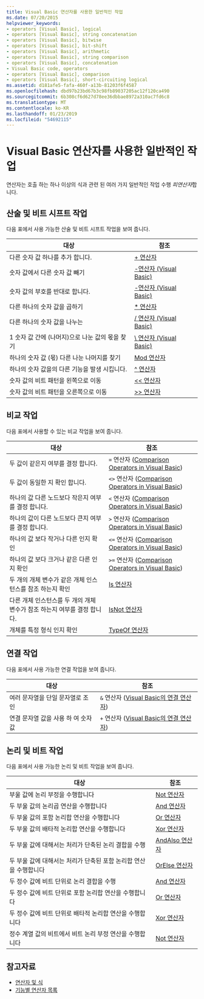 ```yaml
---
title: Visual Basic 연산자를 사용한 일반적인 작업
ms.date: 07/20/2015
helpviewer_keywords:
- operators [Visual Basic], logical
- operators [Visual Basic], string concatenation
- operators [Visual Basic], bitwise
- operators [Visual Basic], bit-shift
- operators [Visual Basic], arithmetic
- operators [Visual Basic], string comparison
- operators [Visual Basic], concatenation
- Visual Basic code, operators
- operators [Visual Basic], comparison
- operators [Visual Basic], short-circuiting logical
ms.assetid: d181afe5-fafa-460f-a13b-81203f6f4587
ms.openlocfilehash: dbd97b23bd67b3c98fb89037205ac12f120ca490
ms.sourcegitcommit: 6b308cf6d627d78ee36dbbae8972a310ac7fd6c8
ms.translationtype: MT
ms.contentlocale: ko-KR
ms.lasthandoff: 01/23/2019
ms.locfileid: "54692115"
---
```

# <a name="common-tasks-performed-with-visual-basic-operators"></a>Visual Basic 연산자를 사용한 일반적인 작업
연산자는 호출 하는 하나 이상의 식과 관련 된 여러 가지 일반적인 작업 수행 *피연산자*합니다.  
  
## <a name="arithmetic-and-bit-shift-tasks"></a>산술 및 비트 시프트 작업  
 다음 표에서 사용 가능한 산술 및 비트 시프트 작업을 보여 줍니다.  
  
|대상|참조|  
|---|---|  
|다른 숫자 값 하나를 추가 합니다.|[+ 연산자](../../../../visual-basic/language-reference/operators/addition-operator.md)|  
|숫자 값에서 다른 숫자 값 빼기|[-연산자 (Visual Basic)](../../../../visual-basic/language-reference/operators/subtraction-operator.md)|  
|숫자 값의 부호를 반대로 합니다.|[-연산자 (Visual Basic)](../../../../visual-basic/language-reference/operators/subtraction-operator.md)|  
|다른 하나의 숫자 값을 곱하기|[* 연산자](../../../../visual-basic/language-reference/operators/multiplication-operator.md)|  
|다른 하나의 숫자 값을 나누는|[/ 연산자 (Visual Basic)](../../../../visual-basic/language-reference/operators/floating-point-division-operator.md)|  
|1 숫자 값 간에 (나머지)으로 나눈 값의 몫을 찾기|[\ 연산자 (Visual Basic)](../../../../visual-basic/language-reference/operators/integer-division-operator.md)|  
|하나의 숫자 값 (몫) 다른 나눈 나머지를 찾기|[Mod 연산자](../../../../visual-basic/language-reference/operators/mod-operator.md)|  
|하나의 숫자 값을의 다른 기능을 발생 시킵니다.|[^ 연산자](../../../../visual-basic/language-reference/operators/exponentiation-operator.md)|  
|숫자 값의 비트 패턴을 왼쪽으로 이동|[<\< 연산자](../../../../visual-basic/language-reference/operators/left-shift-operator.md)|  
|숫자 값의 비트 패턴을 오른쪽으로 이동|[>> 연산자](../../../../visual-basic/language-reference/operators/right-shift-operator.md)|  
  
## <a name="comparison-tasks"></a>비교 작업  
 다음 표에서 사용할 수 있는 비교 작업을 보여 줍니다.  
  
|대상|참조|  
|---|---|  
|두 값이 같은지 여부를 결정 합니다.|`=` 연산자 ([Comparison Operators in Visual Basic](../../../../visual-basic/programming-guide/language-features/operators-and-expressions/comparison-operators.md))|  
|두 값이 동일한 지 확인 합니다.|`<>` 연산자 ([Comparison Operators in Visual Basic](../../../../visual-basic/programming-guide/language-features/operators-and-expressions/comparison-operators.md))|  
|하나의 값 다른 노드보다 작은지 여부를 결정 합니다.|`<` 연산자 ([Comparison Operators in Visual Basic](../../../../visual-basic/programming-guide/language-features/operators-and-expressions/comparison-operators.md))|  
|하나의 값이 다른 노드보다 큰지 여부를 결정 합니다.|`>` 연산자 ([Comparison Operators in Visual Basic](../../../../visual-basic/programming-guide/language-features/operators-and-expressions/comparison-operators.md))|  
|하나의 값 보다 작거나 다른 인지 확인|`<=` 연산자 ([Comparison Operators in Visual Basic](../../../../visual-basic/programming-guide/language-features/operators-and-expressions/comparison-operators.md))|  
|하나의 값 보다 크거나 같은 다른 인지 확인|`>=` 연산자 ([Comparison Operators in Visual Basic](../../../../visual-basic/programming-guide/language-features/operators-and-expressions/comparison-operators.md))|  
|두 개의 개체 변수가 같은 개체 인스턴스를 참조 하는지 확인|[Is 연산자](../../../../visual-basic/language-reference/operators/is-operator.md)|  
|다른 개체 인스턴스를 두 개의 개체 변수가 참조 하는지 여부를 결정 합니다.|[IsNot 연산자](../../../../visual-basic/language-reference/operators/isnot-operator.md)|  
|개체를 특정 형식 인지 확인|[TypeOf 연산자](../../../../visual-basic/language-reference/operators/typeof-operator.md)|  
  
## <a name="concatenation-tasks"></a>연결 작업  
 다음 표에서 사용 가능한 연결 작업을 보여 줍니다.  
  
|대상|참조|  
|---|---|  
|여러 문자열을 단일 문자열로 조인|`&` 연산자 ([Visual Basic의 연결 연산자](../../../../visual-basic/programming-guide/language-features/operators-and-expressions/concatenation-operators.md))|  
|연결 문자열 값을 사용 하 여 숫자 값|`+` 연산자 ([Visual Basic의 연결 연산자](../../../../visual-basic/programming-guide/language-features/operators-and-expressions/concatenation-operators.md))|  
  
## <a name="logical-and-bitwise-tasks"></a>논리 및 비트 작업  
 다음 표에서 사용 가능한 논리 및 비트 작업을 보여 줍니다.  
  
|대상|참조|  
|---|---|  
|부울 값에 논리 부정을 수행합니다|[Not 연산자](../../../../visual-basic/language-reference/operators/not-operator.md)|  
|두 부울 값의 논리곱 연산을 수행합니다|[And 연산자](../../../../visual-basic/language-reference/operators/and-operator.md)|  
|두 부울 값의 포함 논리합 연산을 수행합니다|[Or 연산자](../../../../visual-basic/language-reference/operators/or-operator.md)|  
|두 부울 값의 배타적 논리합 연산을 수행합니다|[Xor 연산자](../../../../visual-basic/language-reference/operators/xor-operator.md)|  
|두 부울 값에 대해서는 처리가 단축된 논리 결합을 수행|[AndAlso 연산자](../../../../visual-basic/language-reference/operators/andalso-operator.md)|  
|두 부울 값에 대해서는 처리가 단축된 포함 논리합 연산을 수행합니다|[OrElse 연산자](../../../../visual-basic/language-reference/operators/orelse-operator.md)|  
|두 정수 값에 비트 단위로 논리 결합을 수행|[And 연산자](../../../../visual-basic/language-reference/operators/and-operator.md)|  
|두 정수 값에 비트 단위로 포함 논리합 연산을 수행합니다|[Or 연산자](../../../../visual-basic/language-reference/operators/or-operator.md)|  
|두 정수 값에 비트 단위로 배타적 논리합 연산을 수행합니다|[Xor 연산자](../../../../visual-basic/language-reference/operators/xor-operator.md)|  
|정수 계열 값의 비트에서 비트 논리 부정 연산을 수행합니다|[Not 연산자](../../../../visual-basic/language-reference/operators/not-operator.md)|  
  
## <a name="see-also"></a>참고자료
- [연산자 및 식](../../../../visual-basic/programming-guide/language-features/operators-and-expressions/index.md)
- [기능별 연산자 목록](../../../../visual-basic/language-reference/operators/operators-listed-by-functionality.md)
